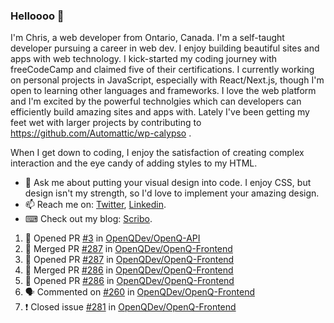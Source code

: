 ### Helloooo 👋

I'm Chris, a web developer from Ontario, Canada. I'm a self-taught developer pursuing a career in web dev. I enjoy building beautiful sites and apps with web technology.
I kick-started my coding journey with freeCodeCamp and claimed five of their certifications.  I currently working on personal projects in JavaScript, especially with React/Next.js, though I'm open to learning other languages and frameworks. I love the web platform and I'm excited by the powerful technolgies which can developers can efficiently build amazing sites and apps with. Lately I've been getting my feet wet with larger projects by contributing to https://github.com/Automattic/wp-calypso .

When I get down to coding, I enjoy the satisfaction of creating complex interaction and the eye candy of adding styles to my HTML. 

- 💬 Ask me about putting your visual design into code. I enjoy CSS, but design isn't my strength, so I'd love to implement your amazing design.
- 📫 Reach me on: [Twitter](https://twitter.com/Christo28120856), [Linkedin](https://www.linkedin.com/in/christopher-stevers-07b9a5204/).
- ⌨ Check out my blog: [Scribo](https://christopherstevers.cf).
<!--
**Christopher-Stevers/Christopher-Stevers** is a ✨ _special_ ✨ repository because its `README.md` (this file) appears on your GitHub profile.

Here are some ideas to get you started:

- 🔭 I’m currently working on ...
- 🌱 I’m currently learning ...
- 👯 I’m looking to collaborate on ...
- 🤔 I’m looking for help with ...
- 😄 Pronouns: ...
- ⚡ Fun fact: ...
-->

<!--START_SECTION:activity-->
1. 💪 Opened PR [#3](https://github.com/OpenQDev/OpenQ-API/pull/3) in [OpenQDev/OpenQ-API](https://github.com/OpenQDev/OpenQ-API)
2. 🎉 Merged PR [#287](https://github.com/OpenQDev/OpenQ-Frontend/pull/287) in [OpenQDev/OpenQ-Frontend](https://github.com/OpenQDev/OpenQ-Frontend)
3. 💪 Opened PR [#287](https://github.com/OpenQDev/OpenQ-Frontend/pull/287) in [OpenQDev/OpenQ-Frontend](https://github.com/OpenQDev/OpenQ-Frontend)
4. 🎉 Merged PR [#286](https://github.com/OpenQDev/OpenQ-Frontend/pull/286) in [OpenQDev/OpenQ-Frontend](https://github.com/OpenQDev/OpenQ-Frontend)
5. 💪 Opened PR [#286](https://github.com/OpenQDev/OpenQ-Frontend/pull/286) in [OpenQDev/OpenQ-Frontend](https://github.com/OpenQDev/OpenQ-Frontend)
6. 🗣 Commented on [#260](https://github.com/OpenQDev/OpenQ-Frontend/issues/260) in [OpenQDev/OpenQ-Frontend](https://github.com/OpenQDev/OpenQ-Frontend)
7. ❗️ Closed issue [#281](https://github.com/OpenQDev/OpenQ-Frontend/issues/281) in [OpenQDev/OpenQ-Frontend](https://github.com/OpenQDev/OpenQ-Frontend)
<!--END_SECTION:activity-->
